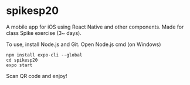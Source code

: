# spikesp20
A mobile app for iOS using React Native and other components. Made for class Spike exercise (3~ days).

To use, install Node.js and Git. Open Node.js cmd (on Windows)
```
npm install expo-cli --global
cd spikesp20
expo start
```
Scan QR code and enjoy!
